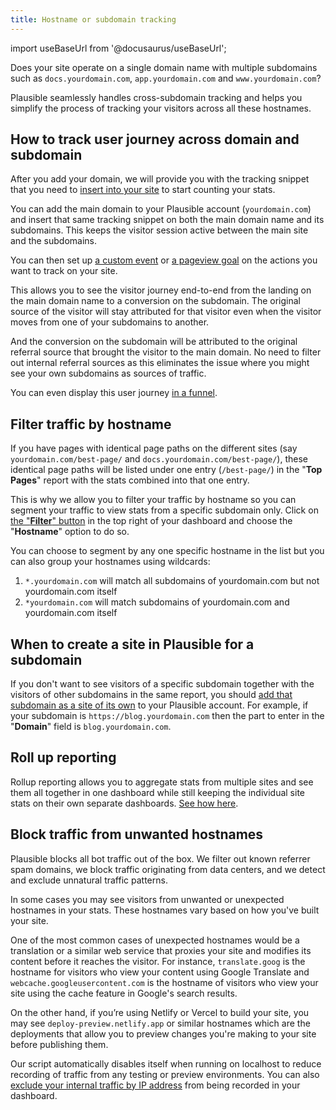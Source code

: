```yaml
---
title: Hostname or subdomain tracking
---
```


import useBaseUrl from '@docusaurus/useBaseUrl';

Does your site operate on a single domain name with multiple subdomains such as `docs.yourdomain.com`, `app.yourdomain.com` and `www.yourdomain.com`?

Plausible seamlessly handles cross-subdomain tracking and helps you simplify the process of tracking your visitors across all these hostnames. 

## How to track user journey across domain and subdomain 

After you add your domain, we will provide you with the tracking snippet that you need to [insert into your site](plausible-script.md) to start counting your stats.

You can add the main domain to your Plausible account (`yourdomain.com`) and insert that same tracking snippet on both the main domain name and its subdomains. This keeps the visitor session active between the main site and the subdomains. 

You can then set up [a custom event](custom-event-goals.md) or [a pageview goal](pageview-goals.md) on the actions you want to track on your site. 

This allows you to see the visitor journey end-to-end from the landing on the main domain name to a conversion on the subdomain. The original source of the visitor will stay attributed for that visitor even when the visitor moves from one of your subdomains to another. 

And the conversion on the subdomain will be attributed to the original referral source that brought the visitor to the main domain. No need to filter out internal referral sources as this eliminates the issue where you might see your own subdomains as sources of traffic.

You can even display this user journey [in a funnel](funnel-analysis.md). 

## Filter traffic by hostname

If you have pages with identical page paths on the different sites (say `yourdomain.com/best-page/` and `docs.yourdomain.com/best-page/`), these identical page paths will be listed under one entry (`/best-page/`) in the "**Top Pages**" report with the stats combined into that one entry.

This is why we allow you to filter your traffic by hostname so you can segment your traffic to view stats from a specific subdomain only. Click on [the "**Filter**" button](filters-segments.md) in the top right of your dashboard and choose the "**Hostname**" option to do so.

You can choose to segment by any one specific hostname in the list but you can also group your hostnames using wildcards:

1. `*.yourdomain.com` will match all subdomains of yourdomain.com but not yourdomain.com itself
2. `*yourdomain.com` will match subdomains of yourdomain.com and yourdomain.com itself

## When to create a site in Plausible for a subdomain 

If you don't want to see visitors of a specific subdomain together with the visitors of other subdomains in the same report, you should [add that subdomain as a site of its own](add-website.md) to your Plausible account. For example, if your subdomain is `https://blog.yourdomain.com` then the part to enter in the "**Domain**" field is `blog.yourdomain.com`.

## Roll up reporting  

Rollup reporting allows you to aggregate stats from multiple sites and see them all together in one dashboard while still keeping the individual site stats on their own separate dashboards. [See how here](plausible-script.md#is-there-a-roll-up-view).

## Block traffic from unwanted hostnames

Plausible blocks all bot traffic out of the box. We filter out known referrer spam domains, we block traffic originating from data centers, and we detect and exclude unnatural traffic patterns.

In some cases you may see visitors from unwanted or unexpected hostnames in your stats. These hostnames vary based on how you've built your site. 

One of the most common cases of unexpected hostnames would be a translation or a similar web service that proxies your site and modifies its content before it reaches the visitor. For instance, `translate.goog` is the hostname for visitors who view your content using Google Translate and `webcache.googleusercontent.com` is the hostname of visitors who view your site using the cache feature in Google's search results.

On the other hand, if you’re using Netlify or Vercel to build your site, you may see `deploy-preview.netlify.app` or similar hostnames which are the deployments that allow you to preview changes you're making to your site before publishing them.

Our script automatically disables itself when running on localhost to reduce recording of traffic from any testing or preview environments. You can also [exclude your internal traffic by IP address](https://plausible.io/docs/excluding) from being recorded in your dashboard.
